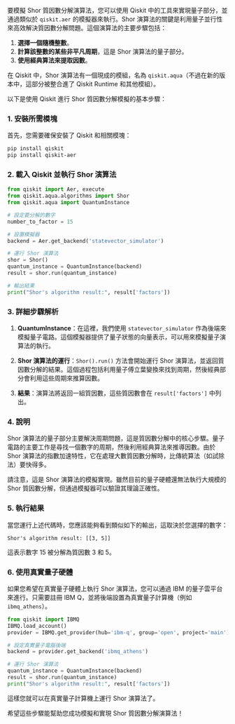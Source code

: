 要模擬 Shor 質因數分解演算法，您可以使用 Qiskit 中的工具來實現量子部分，並通過類似於 `qiskit.aer` 的模擬器來執行。Shor 演算法的關鍵是利用量子並行性來高效解決質因數分解問題。這個演算法的主要步驟包括：

1. **選擇一個隨機整數**。
2. **計算該整數的某些非平凡周期**，這是 Shor 演算法的量子部分。
3. **使用經典算法來提取因數**。

在 Qiskit 中，Shor 演算法有一個現成的模組，名為 `qiskit.aqua`（不過在新的版本中，這部分被整合進了 Qiskit Runtime 和其他模組）。

以下是使用 Qiskit 進行 Shor 質因數分解模擬的基本步驟：

### 1. 安裝所需模塊

首先，您需要確保安裝了 Qiskit 和相關模塊：

```bash
pip install qiskit
pip install qiskit-aer
```

### 2. 載入 Qiskit 並執行 Shor 演算法

```python
from qiskit import Aer, execute
from qiskit.aqua.algorithms import Shor
from qiskit.aqua import QuantumInstance

# 設定要分解的數字
number_to_factor = 15

# 設置模擬器
backend = Aer.get_backend('statevector_simulator')

# 運行 Shor 演算法
shor = Shor()
quantum_instance = QuantumInstance(backend)
result = shor.run(quantum_instance)

# 輸出結果
print("Shor's algorithm result:", result['factors'])
```

### 3. 詳細步驟解析

1. **QuantumInstance**：在這裡，我們使用 `statevector_simulator` 作為後端來模擬量子電路。這個模擬器提供了量子狀態的向量表示，可以用來模擬量子演算法的執行。
   
2. **Shor 演算法的運行**：`Shor().run()` 方法會開始運行 Shor 演算法，並返回質因數分解的結果。這個過程包括利用量子傅立葉變換來找到周期，然後經典部分會利用這些周期來推算因數。

3. **結果**：演算法將返回一組質因數，這些質因數會在 `result['factors']` 中列出。

### 4. 說明

Shor 演算法的量子部分主要解決周期問題，這是質因數分解中的核心步驟。量子電路的主要工作是尋找一個數字的周期，然後利用經典算法來推導因數。由於 Shor 演算法的指數加速特性，它在處理大數質因數分解時，比傳統算法（如試除法）要快得多。

請注意，這是 Shor 演算法的模擬實現。雖然目前的量子硬體還無法執行大規模的 Shor 質因數分解，但通過模擬器可以驗證其理論正確性。

### 5. 執行結果

當您運行上述代碼時，您應該能夠看到類似如下的輸出，這取決於您選擇的數字：

```
Shor's algorithm result: [[3, 5]]
```

這表示數字 15 被分解為質因數 3 和 5。

### 6. 使用真實量子硬體

如果您希望在真實量子硬體上執行 Shor 演算法，您可以通過 IBM 的量子雲平台來進行。只需要註冊 IBM Q，並將後端設置為真實量子計算機（例如 `ibmq_athens`）。

```python
from qiskit import IBMQ
IBMQ.load_account()
provider = IBMQ.get_provider(hub='ibm-q', group='open', project='main')

# 設定真實量子電腦後端
backend = provider.get_backend('ibmq_athens')

# 運行 Shor 演算法
quantum_instance = QuantumInstance(backend)
result = shor.run(quantum_instance)
print("Shor's algorithm result:", result['factors'])
```

這樣您就可以在真實量子計算機上運行 Shor 演算法了。

希望這些步驟能幫助您成功模擬和實現 Shor 質因數分解演算法！